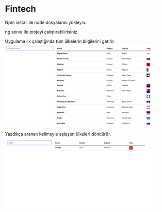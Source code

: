 # Fintech

Npm install ile node dosyalarını yükleyin.

ng serve ile projeyi çalıştırabilirisiniz.

Uygulama ilk çalıştığında tüm ülkelerin bilgilerini getirir.
![resim](src/assets/1.png)

Yazdıkça aranan kelimeyle eşleşen ülkeleri döndürür.
![resim](src/assets/2.png)

